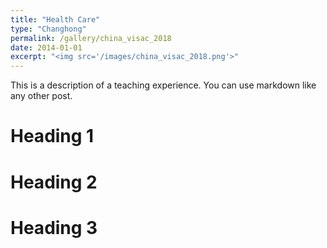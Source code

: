 ```yaml
---
title: "Health Care"
type: "Changhong"
permalink: /gallery/china_visac_2018
date: 2014-01-01
excerpt: "<img src='/images/china_visac_2018.png'>"
---
```


This is a description of a teaching experience. You can use markdown like any other post.

Heading 1
======

Heading 2
======

Heading 3
======